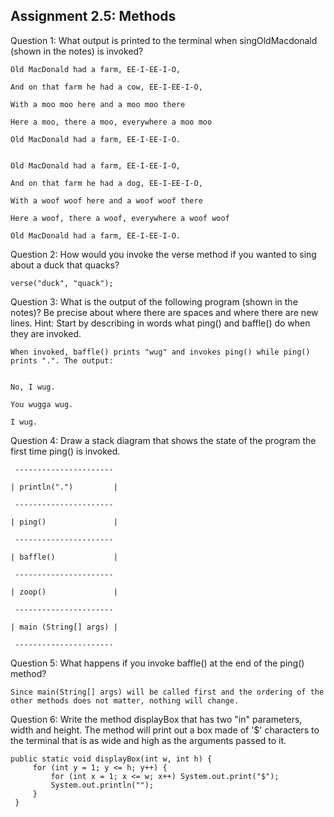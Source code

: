 ## Assignment 2.5: Methods
Question 1: What output is printed to the terminal when singOldMacdonald (shown in the notes) is invoked?

    Old MacDonald had a farm, EE-I-EE-I-O,

    And on that farm he had a cow, EE-I-EE-I-O,

    With a moo moo here and a moo moo there

    Here a moo, there a moo, everywhere a moo moo

    Old MacDonald had a farm, EE-I-EE-I-O.
    

    Old MacDonald had a farm, EE-I-EE-I-O,
    
    And on that farm he had a dog, EE-I-EE-I-O,
    
    With a woof woof here and a woof woof there
    
    Here a woof, there a woof, everywhere a woof woof
    
    Old MacDonald had a farm, EE-I-EE-I-O.

Question 2: How would you invoke the verse method if you wanted to sing about a duck that quacks?

    verse("duck", "quack");

Question 3: What is the output of the following program (shown in the notes)? Be precise about where there are spaces and where there are new lines. Hint: Start by describing in words what ping() and baffle() do when they are invoked.

    When invoked, baffle() prints "wug" and invokes ping() while ping() prints ".". The output:


    No, I wug.

    You wugga wug.

    I wug.


Question 4: Draw a stack diagram that shows the state of the program the first time ping() is invoked.

     ----------------------
    
    | println(".")         |
    
     ----------------------
       
    | ping()               |
    
     ----------------------
    
    | baffle()             |
    
     ----------------------
    
    | zoop()               |
    
     ----------------------
    
    | main (String[] args) |
    
     ----------------------

Question 5: What happens if you invoke baffle() at the end of the ping() method? 

    Since main(String[] args) will be called first and the ordering of the other methods does not matter, nothing will change.

Question 6: Write the method displayBox that has two "in" parameters, width and height. The method will print out a box made of '$' characters to the terminal that is as wide and high as the arguments passed to it.

    public static void displayBox(int w, int h) {
         for (int y = 1; y <= h; y++) {
             for (int x = 1; x <= w; x++) System.out.print("$");
             System.out.println("");
         }
     }
